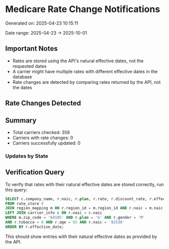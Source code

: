 # Medicare Rate Change Notifications

Generated on: 2025-04-23 10:15:11

Date range: 2025-04-23 → 2025-10-01

## Important Notes

* Rates are stored using the API's natural effective dates, not the requested dates
* A carrier might have multiple rates with different effective dates in the database
* Rate changes are detected by comparing rates returned by the API, not the dates

## Rate Changes Detected


## Summary

- Total carriers checked: 358
- Carriers with rate changes: 0
- Carriers successfully updated: 0

### Updates by State


## Verification Query

To verify that rates with their natural effective dates are stored correctly, run this query:

```sql
SELECT c.company_name, r.naic, r.plan, r.rate, r.discount_rate, r.effective_date
FROM rate_store r
JOIN region_mapping m ON r.region_id = m.region_id AND r.naic = m.naic
LEFT JOIN carrier_info c ON r.naic = c.naic
WHERE m.zip_code = '64105' AND r.plan = 'G' AND r.gender = 'M'
AND r.tobacco = 0 AND r.age = 65 AND r.naic = '82538'
ORDER BY r.effective_date;
```

This should show entries with their natural effective dates as provided by the API.
